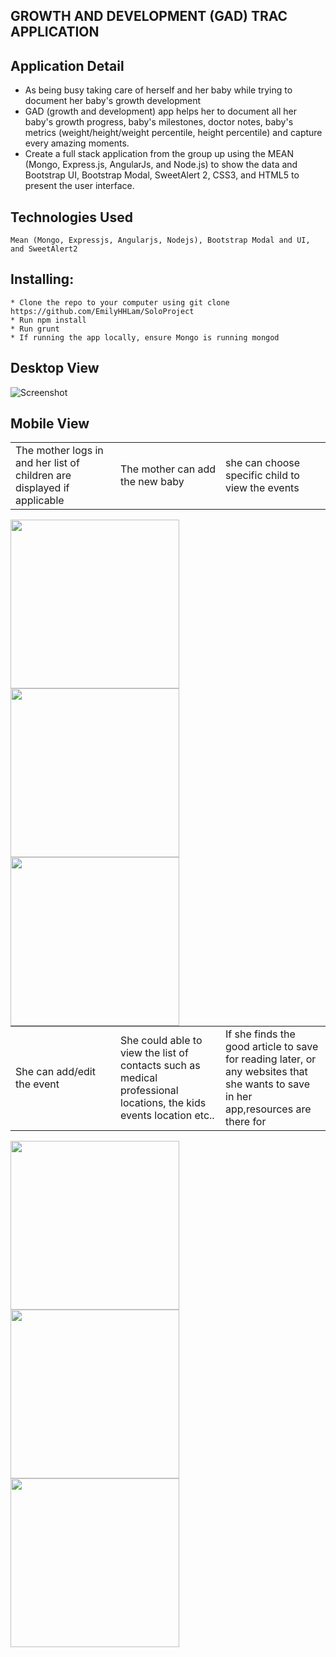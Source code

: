 
## GROWTH AND DEVELOPMENT (GAD) TRAC APPLICATION ##

 ## Application Detail

* As being busy taking care of herself and her baby while trying to document her baby's growth development
* GAD (growth and development) app helps her to document all her baby's growth progress, baby's milestones, doctor notes, baby's metrics (weight/height/weight percentile, height percentile) and capture every amazing moments.
* Create a full stack application from the group up using the MEAN (Mongo, Express.js, AngularJs, and Node.js) to show the data and Bootstrap UI, Bootstrap Modal, SweetAlert 2, CSS3, and HTML5 to present the user interface.

 ## Technologies Used 
 ```
 Mean (Mongo, Expressjs, Angularjs, Nodejs), Bootstrap Modal and UI, and SweetAlert2
 ```
 ## Installing:
 ```
* Clone the repo to your computer using git clone https://github.com/EmilyHHLam/SoloProject
* Run npm install
* Run grunt
* If running the app locally, ensure Mongo is running mongod
```
## Desktop View
 ![Screenshot](images/login.png) 
 
 ## Mobile View
 
<table width="100%" border="0">
<tr>
<td width="25%">The mother logs in and her list of children are displayed if applicable</td>

<td width="25%">The mother can add the new baby</td>

<td width="25%">she can choose specific child to view the events</td>

</tr>
</table>
<div width="100%">
<div width="30%"><img src="images/children.png" align="left" height=auto width="270px" ></div>
<div>&nbsp;</div>
<div width="30%"><img src="images/addNewBaby.png" align="left" height=auto width="270px" ></div>
<div>&nbsp;</div>
<div width="30%"><img src="images/childDetail.png" align="left" height=auto width="270px" ></div>

</div>

<table width="100%" border="0">
<tr>
<td width="25%">She can add/edit the event</td>

<td width="25%">She could able to view the list of contacts such as medical professional locations, the kids events location etc..</td>

<td width="25%">If she finds the good article to save for reading later, or any websites that she wants to save in her app,resources are there for</td>

</tr>
</table>
<div width="100%">
<div width="30%"><img src="images/AddEvent.png" align="left" height=auto width="270px" ></div>
<div>&nbsp;</div>
<div width="30%"><img src="images/contacts.png" align="left" height=auto width="270px" ></div>
<div>&nbsp;</div>
<div width="30%"><img src="images/resources.png" align="left" height=auto width="270px" ></div>

</div>

 
